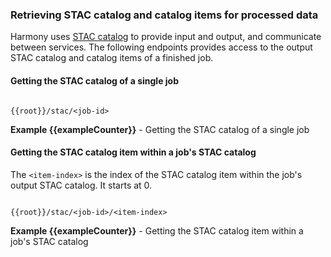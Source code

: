 ### <a name="stac-details"></a> Retrieving STAC catalog and catalog items for processed data

Harmony uses [STAC catalog](https://stacspec.org/en) to provide input and output, and communicate between services. The following endpoints provides access to the output STAC catalog and catalog items of a finished job.

#### Getting the STAC catalog of a single job

```

{{root}}/stac/<job-id>

```
**Example {{exampleCounter}}** - Getting the STAC catalog of a single job

#### Getting the STAC catalog item within a job's STAC catalog

The `<item-index>` is the index of the STAC catalog item within the job's output STAC catalog. It starts at 0.

```

{{root}}/stac/<job-id>/<item-index>

```
**Example {{exampleCounter}}** - Getting the STAC catalog item within a job's STAC catalog
